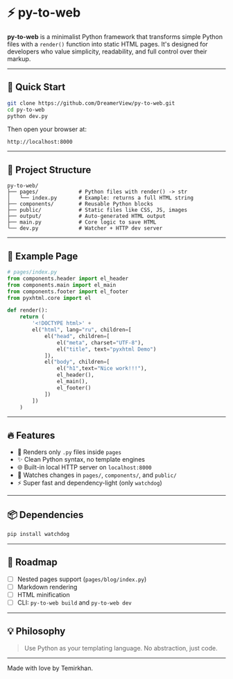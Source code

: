 # ⚡ py-to-web

**py-to-web** is a minimalist Python framework that transforms simple Python files with a `render()` function into static HTML pages. It's designed for developers who value simplicity, readability, and full control over their markup.

---

## 🚀 Quick Start

```bash
git clone https://github.com/DreamerView/py-to-web.git
cd py-to-web
python dev.py
```

Then open your browser at:

```
http://localhost:8000
```

---

## 📂 Project Structure

```
py-to-web/
├── pages/             # Python files with render() -> str
│   └── index.py       # Example: returns a full HTML string
├── components/        # Reusable Python blocks
├── public/            # Static files like CSS, JS, images
├── output/            # Auto-generated HTML output
├── main.py            # Core logic to save HTML
└── dev.py             # Watcher + HTTP dev server
```

---

## 🧠 Example Page

```python
# pages/index.py
from components.header import el_header
from components.main import el_main
from components.footer import el_footer
from pyxhtml.core import el

def render():
    return (
        '<!DOCTYPE html>' +
        el("html", lang="ru", children=[
            el("head", children=[
                el("meta", charset="UTF-8"),
                el("title", text="pyxhtml Demo")
            ]),
            el("body", children=[
                el("h1",text="Nice work!!!"),
                el_header(),
                el_main(),
                el_footer()
            ])
        ])
    )

```

---

## 🔥 Features

* 📁 Renders only `.py` files inside `pages`
* ✨ Clean Python syntax, no template engines
* 🌐 Built-in local HTTP server on `localhost:8000`
* 👀 Watches changes in `pages/`, `components/`, and `public/`
* ⚡ Super fast and dependency-light (only `watchdog`)

---

## 📦 Dependencies

```bash
pip install watchdog
```

---

## 📌 Roadmap

* [ ] Nested pages support (`pages/blog/index.py`)
* [ ] Markdown rendering
* [ ] HTML minification
* [ ] CLI: `py-to-web build` and `py-to-web dev`

---

## 💡 Philosophy

> Use Python as your templating language. No abstraction, just code.

---

Made with love by Temirkhan.